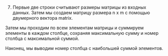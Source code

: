 7. Первые две строки считывают размеры матрицы из входных данных. Затем мы создаем матрицу размера n x m с помощью двумерного вектора matrix.


Затем мы проходим по всем элементам матрицы и суммируем элементы в каждом столбце, сохраняя максимальную сумму и номер столбца с максимальной суммой.


Наконец, мы выводим номер столбца с наибольшей суммой элементов.